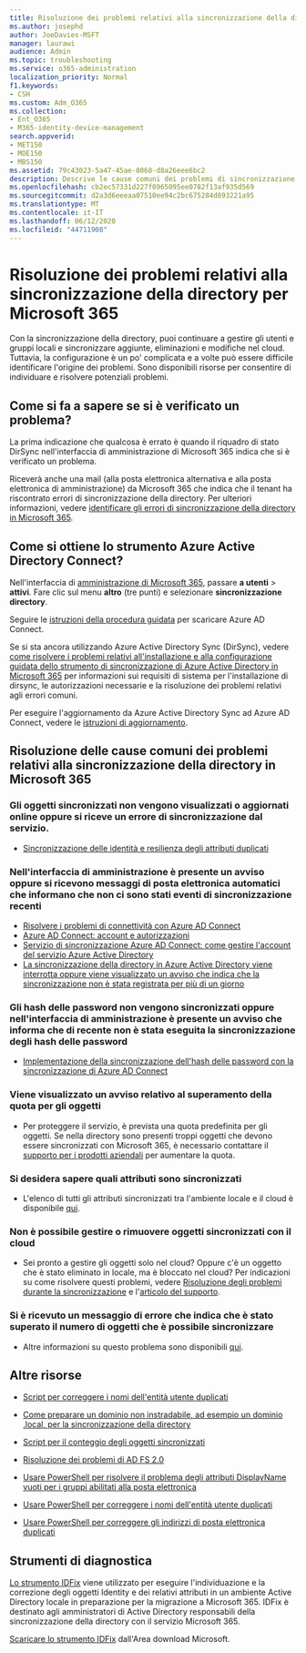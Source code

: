 ```yaml
---
title: Risoluzione dei problemi relativi alla sincronizzazione della directory per Microsoft 365
ms.author: josephd
author: JoeDavies-MSFT
manager: laurawi
audience: Admin
ms.topic: troubleshooting
ms.service: o365-administration
localization_priority: Normal
f1.keywords:
- CSH
ms.custom: Adm_O365
ms.collection:
- Ent_O365
- M365-identity-device-management
search.appverid:
- MET150
- MOE150
- MBS150
ms.assetid: 79c43023-5a47-45ae-8068-d8a26eee6bc2
description: Descrive le cause comuni dei problemi di sincronizzazione della directory in Office 365 e fornisce alcuni metodi per individuarli e risolverli.
ms.openlocfilehash: cb2ec57331d227f0965095ee0782f13af935d569
ms.sourcegitcommit: d2a3d6eeeaa07510ee94c2bc675284d893221a95
ms.translationtype: MT
ms.contentlocale: it-IT
ms.lasthandoff: 06/12/2020
ms.locfileid: "44711908"
---
```

# <a name="fixing-problems-with-directory-synchronization-for-microsoft-365"></a>Risoluzione dei problemi relativi alla sincronizzazione della directory per Microsoft 365

Con la sincronizzazione della directory, puoi continuare a gestire gli utenti e gruppi locali e sincronizzare aggiunte, eliminazioni e modifiche nel cloud. Tuttavia, la configurazione è un po' complicata e a volte può essere difficile identificare l'origine dei problemi. Sono disponibili risorse per consentire di individuare e risolvere potenziali problemi.
  
## <a name="how-do-i-know-if-something-is-wrong"></a>Come si fa a sapere se si è verificato un problema?

La prima indicazione che qualcosa è errato è quando il riquadro di stato DirSync nell'interfaccia di amministrazione di Microsoft 365 indica che si è verificato un problema.
  
Riceverà anche una mail (alla posta elettronica alternativa e alla posta elettronica di amministrazione) da Microsoft 365 che indica che il tenant ha riscontrato errori di sincronizzazione della directory. Per ulteriori informazioni, vedere [identificare gli errori di sincronizzazione della directory in Microsoft 365](identify-directory-synchronization-errors.md).
  
## <a name="how-do-i-get-azure-active-directory-connect-tool"></a>Come si ottiene lo strumento Azure Active Directory Connect?

Nell'interfaccia di [amministrazione di Microsoft 365](https://admin.microsoft.com), passare **a utenti** \> **attivi**. Fare clic sul menu **altro** (tre punti) e selezionare **sincronizzazione directory**. 
  
Seguire le [istruzioni della procedura guidata](set-up-directory-synchronization.md) per scaricare Azure AD Connect. 
  
Se si sta ancora utilizzando Azure Active Directory Sync (DirSync), vedere [come risolvere i problemi relativi all'installazione e alla configurazione guidata dello strumento di sincronizzazione di Azure Active Directory in Microsoft 365](https://go.microsoft.com/fwlink/p/?LinkId=396717) per informazioni sui requisiti di sistema per l'installazione di dirsync, le autorizzazioni necessarie e la risoluzione dei problemi relativi agli errori comuni. 
  
Per eseguire l'aggiornamento da Azure Active Directory Sync ad Azure AD Connect, vedere le [istruzioni di aggiornamento](https://go.microsoft.com/fwlink/p/?LinkId=733240).
  
## <a name="resolving-common-causes-of-problems-with-directory-synchronization-in-microsoft-365"></a>Risoluzione delle cause comuni dei problemi relativi alla sincronizzazione della directory in Microsoft 365

### <a name="synchronized-objects-arent-appearing-or-updating-online-or-im-getting-synchronization-error-reports-from-the-service"></a>**Gli oggetti sincronizzati non vengono visualizzati o aggiornati online oppure si riceve un errore di sincronizzazione dal servizio.**

- [Sincronizzazione delle identità e resilienza degli attributi duplicati](https://docs.microsoft.com/azure/active-directory/hybrid/how-to-connect-syncservice-duplicate-attribute-resiliency)

### <a name="i-have-an-alert-in-the-admin-center-or-am-receiving-automated-emails-that-there-hasnt-been-a-recent-synchronization-event"></a>**Nell'interfaccia di amministrazione è presente un avviso oppure si ricevono messaggi di posta elettronica automatici che informano che non ci sono stati eventi di sincronizzazione recenti**
- [Risolvere i problemi di connettività con Azure AD Connect](https://docs.microsoft.com/azure/active-directory/hybrid/tshoot-connect-connectivity)
- [Azure AD Connect: account e autorizzazioni](https://go.microsoft.com/fwlink/p/?LinkId=820598)
- [Servizio di sincronizzazione Azure AD Connect: come gestire l'account del servizio Azure Active Directory](https://docs.microsoft.com/azure/active-directory/hybrid/how-to-connect-azureadaccount)
- [La sincronizzazione della directory in Azure Active Directory viene interrotta oppure viene visualizzato un avviso che indica che la sincronizzazione non è stata registrata per più di un giorno](https://support.microsoft.com/help/2882421/directory-synchronization-to-azure-active-directory-stops-or-you-re-warned-that-sync-hasn-t-registered-in-more-than-a-day)

### <a name="password-hashes-arent-synchronizing-or-im-seeing-an-alert-in-the-admin-center-that-there-hasnt-been-a-recent-password-hash-synchronization"></a>**Gli hash delle password non vengono sincronizzati oppure nell'interfaccia di amministrazione è presente un avviso che informa che di recente non è stata eseguita la sincronizzazione degli hash delle password**
- [Implementazione della sincronizzazione dell'hash delle password con la sincronizzazione di Azure AD Connect](https://docs.microsoft.com/azure/active-directory/hybrid/how-to-connect-password-hash-synchronization)

### <a name="im-seeing-an-alert-that-object-quota-exceeded"></a>**Viene visualizzato un avviso relativo al superamento della quota per gli oggetti**
- Per proteggere il servizio, è prevista una quota predefinita per gli oggetti. Se nella directory sono presenti troppi oggetti che devono essere sincronizzati con Microsoft 365, è necessario contattare il [supporto per i prodotti aziendali](https://support.office.com/article/32a17ca7-6fa0-4870-8a8d-e25ba4ccfd4b) per aumentare la quota.

### <a name="i-need-to-know-which-attributes-are-synchronized"></a>**Si desidera sapere quali attributi sono sincronizzati**
- L'elenco di tutti gli attributi sincronizzati tra l'ambiente locale e il cloud è disponibile [qui](https://go.microsoft.com/fwlink/p/?LinkId=396719).

### <a name="i-cant-manage-or-remove-objects-that-were-synchronized-to-the-cloud"></a>**Non è possibile gestire o rimuovere oggetti sincronizzati con il cloud**
- Sei pronto a gestire gli oggetti solo nel cloud? Oppure c'è un oggetto che è stato eliminato in locale, ma è bloccato nel cloud? Per indicazioni su come risolvere questi problemi, vedere [Risoluzione degli problemi durante la sincronizzazione](https://go.microsoft.com/fwlink/p/?linkid=842044) e l'[articolo del supporto](https://go.microsoft.com/fwlink/p/?LinkId=396720).

### <a name="i-got-an-error-message-that-my-company-has-exceeded-the-number-of-objects-that-can-be-synchronized"></a>**Si è ricevuto un messaggio di errore che indica che è stato superato il numero di oggetti che è possibile sincronizzare**
- Altre informazioni su questo problema sono disponibili [qui](https://go.microsoft.com/fwlink/p/?LinkId=396721).
   
## <a name="other-resources"></a>Altre risorse

- [Script per correggere i nomi dell'entità utente duplicati](https://go.microsoft.com/fwlink/p/?LinkId=396725)
    
- [Come preparare un dominio non instradabile, ad esempio un dominio .local, per la sincronizzazione della directory](prepare-a-non-routable-domain-for-directory-synchronization.md)
    
- [Script per il conteggio degli oggetti sincronizzati](https://go.microsoft.com/fwlink/p/?LinkId=396726)
    
- [Risoluzione dei problemi di AD FS 2.0](https://go.microsoft.com/fwlink/p/?LinkId=396727)
    
- [Usare PowerShell per risolvere il problema degli attributi DisplayName vuoti per i gruppi abilitati alla posta elettronica](https://go.microsoft.com/fwlink/p/?LinkId=396728)
    
- [Usare PowerShell per correggere i nomi dell'entità utente duplicati](https://go.microsoft.com/fwlink/p/?LinkId=396730)
    
- [Usare PowerShell per correggere gli indirizzi di posta elettronica duplicati](https://go.microsoft.com/fwlink/p/?LinkId=396731)
    
## <a name="diagnostic-tools"></a>Strumenti di diagnostica

[Lo strumento IDFix](prepare-directory-attributes-for-synch-with-idfix.md) viene utilizzato per eseguire l'individuazione e la correzione degli oggetti Identity e dei relativi attributi in un ambiente Active Directory locale in preparazione per la migrazione a Microsoft 365. IDFix è destinato agli amministratori di Active Directory responsabili della sincronizzazione della directory con il servizio Microsoft 365. 

[Scaricare lo strumento IDFix](https://go.microsoft.com/fwlink/p/?LinkId=396718) dall'Area download Microsoft.